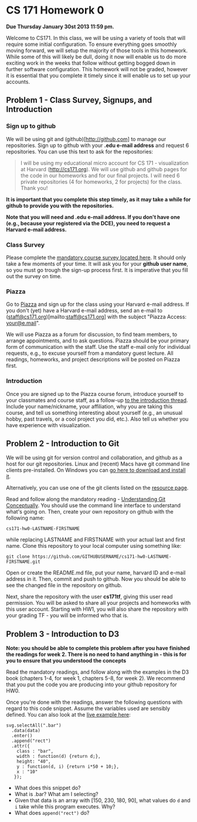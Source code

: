 # CS 171 Homework 0



**Due Thursday January 30st 2013 11:59 pm.**

Welcome to CS171.  In this class, we will be using a variety of tools that will require some initial configuration. To ensure everything goes smoothly moving forward, we will setup the majority of those tools in this homework.  While some of this will likely be dull, doing it now will enable us to do more exciting work in the weeks that follow without getting bogged down in further software configuration.  This homework will not be graded, however it is essential that you complete it timely since it will enable us to set up your accounts. 

## Problem 1 - Class Survey, Signups, and Introduction

### Sign up to github

We will be using git and (github)[http://github.com] to manage our repositories. Sign up to github with your **.edu e-mail address** and request 6 repositories. You can use this text to ask for the repositories:


>I will be using my educational micro account for CS 171 - visualization at Harvard (http://cs171.org). We will use github and github pages for the code in our homeworks and for our final projects. I will need 6 private repositories (4 for homeworks, 2 for projects) for the class. Thank you!

**It is important that you complete this step timely, as it may take a while for github to provide you with the repositories.**

**Note that you will need and .edu e-mail address. If you don't have one (e.g., because your registered via the DCE), you need to request a Harvard e-mail address.**

### Class Survey
Please complete the [mandatory course survey located here]([https://docs.google.com/spreadsheet/viewform?formkey=dDJrMGpiNWMtM2NEdHI4YUdsalJnU3c6MA]). It should only take a few moments of your time. It will ask you for your **github user name**, so you must go trough the sign-up process first. It is imperative that you fill out the survey on time.

### Piazza
Go to [Piazza](https://piazza.com/harvard/cs171) and sign up for the class using your Harvard e-mail address. If you don't (yet) have a Harvard e-mail address, send an e-mail to (staff@cs171.org)[mailto:staff@cs171.org] with the subject "Piazza Access: your@e.mail".  

We will use Piazza as a forum for discussion, to find team members, to arrange appointments, and to ask questions. Piazza should be your primary form of communication with the staff. Use the staff e-mail only for individual requests, e.g., to excuse yourself from a mandatory guest lecture. All readings, homeworks, and project descriptions will be posted on Piazza first. 

### Introduction

Once you are signed up to the Piazza course forum, introduce yourself to your classmates and course staff, as a follow-up [to the introduction thread](https://piazza.com/class/ho6118hjjnr6u6?cid=7). Include your name/nickname, your affiliation, why you are taking this course, and tell us something interesting about yourself (e.g., an unusual hobby, past travels, or a cool project you did, etc.). Also tell us whether you have experience with visualization. 

## Problem 2 - Introduction to Git

We will be using git for version control and collaboration, and github as a host for our git repositories. Linux and (recent) Macs have git command line clients pre-installed. On Windows you can [go here to download and install it](http://git-scm.com/download).

Alternatively, you can use one of the git clients listed on the [resource page](http://www.cs171.org/#!resources.md#Git_Clients).

Read and follow along the mandatory reading - [Understanding Git Conceptually](http://www.sbf5.com/~cduan/technical/git/git-5.shtml). You should use the command line interface to understand what's going on. Then, create your own repository on github with the following name:

```
cs171-hw0-LASTNAME-FIRSTNAME
```
while replacing LASTNAME and FIRSTNAME with your actual last and first name. Clone this repository to your local computer using something like:

```
git clone https://github.com/GITHUBUSERNAME/cs171-hw0-LASTNAME-FIRSTNAME.git 
```

Open or create the README.md file, put your name, harvard ID and e-mail address in it. Then, commit and push to github. Now you should be able to see the changed file in the repository on github.

Next, share the repository with the user **cs171tf**, giving this user read permission. You will be asked to share all your projects and homeworks with this user account. Starting with HW1, you will also share the repository with your grading TF - you will be informed who that is.

## Problem 3 - Introduction to D3

**Note: you should be able to complete this problem after you have finished the readings for week 2. There is no need to hand anything in - this is for you to ensure that you understood the concepts**

Read the mandatory readings, and follow along with the examples in the D3 book (chapters 1-4, for week 1, chapters 5-8, for week 2). We recommend that you put the code you are producing into your github repository for HW0. 

Once you're done with the readings, answer the following questions with regard to this code snippet. Assume the variables used are sensibly defined. You can also look at the [live example here](http://bl.ocks.org/alexsb/8565055):

```
svg.selectAll(".bar")
  .data(data)
  .enter()
  .append("rect")
  .attr({
    class : "bar",
    width : function(d) {return d;},
    height: "40",
    y : function(d, i) {return i*50 + 10;},
    x : "10"
   });
```

 * What does this snippet do?
 * What is .bar? What am I selecting?
 * Given that data is an array with [150, 230, 180, 90], what values do `d` and `i` take while this program executes. Why?
 * What does `append("rect")` do?





